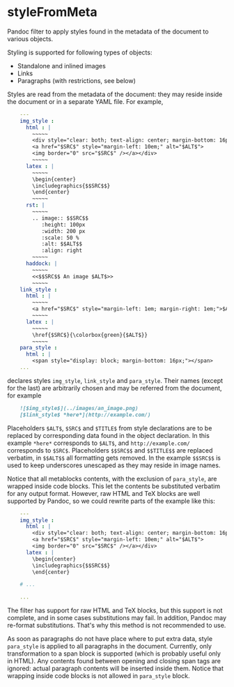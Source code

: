 styleFromMeta
=============

Pandoc filter to apply styles found in the metadata of the document to various
objects.

Styling is supported for following types of objects:

- Standalone and inlined images
- Links
- Paragraphs (with restrictions, see below)

Styles are read from the metadata of the document: they may reside inside the
document or in a separate YAML file. For example,

```yaml
    ---
    img_style :
      html : |
        ~~~~~
        <div style="clear: both; text-align: center; margin-bottom: 16px">
        <a href="$SRC$" style="margin-left: 10em;" alt="$ALT$">
        <img border="0" src="$SRC$" /></a></div>
        ~~~~~
      latex : |
        ~~~~~
        \begin{center}
        \includegraphics{$$SRC$$}
        \end{center}
        ~~~~~
      rst: |
        ~~~~~
        .. image:: $$SRC$$
           :height: 100px
           :width: 200 px
           :scale: 50 %
           :alt: $$ALT$$
           :align: right
        ~~~~~
      haddock: |
        ~~~~~
        <<$$SRC$$ An image $ALT$>>
        ~~~~~
    link_style :
      html : |
        ~~~~~
        <a href="$SRC$" style="margin-left: 1em; margin-right: 1em;">$ALT$</a>
        ~~~~~
      latex : |
        ~~~~~
        \href{$SRC$}{\colorbox{green}{$ALT$}}
        ~~~~~
    para_style :
      html : |
        <span style="display: block; margin-bottom: 16px;"></span>
    ...
```

declares styles `img_style`, `link_style` and `para_style`. Their names (except
for the last) are arbitrarily chosen and may be referred from the document, for
example

```markdown
    ![$img_style$](../images/an_image.png)
    [$link_style$ *here*](http://example.com/)
```

Placeholders `$ALT$`, `$SRC$` and `$TITLE$` from style declarations are to be
replaced by corresponding data found in the object declaration. In this example
`*here*` corresponds to `$ALT$`, and `http://example.com/` corresponds to
`$SRC$`. Placeholders `$$SRC$$` and `$$TITLE$$` are replaced verbatim, in
`$$ALT$$` all formatting gets removed. In the example `$$SRC$$` is used to keep
underscores unescaped as they may reside in image names.

Notice that all metablocks contents, with the exclusion of `para_style`, are
wrapped inside code blocks. This let the contents be substituted verbatim for
any output format. However, raw HTML and TeX blocks are well supported by
Pandoc, so we could rewrite parts of the example like this:

```yaml
    ---
    img_style :
      html : |
        <div style="clear: both; text-align: center; margin-bottom: 16px">
        <a href="$SRC$" style="margin-left: 10em;" alt="$ALT$">
        <img border="0" src="$SRC$" /></a></div>
      latex : |
        \begin{center}
        \includegraphics{$$SRC$$}
        \end{center}

    # ...

    ...
```

The filter has support for raw HTML and TeX blocks, but this support is not
complete, and in some cases substitutions may fail. In addition, Pandoc may
re-format substitutions. That's why this method is not recommended to use.

As soon as paragraphs do not have place where to put extra data, style
`para_style` is applied to all paragraphs in the document. Currently, only
transformation to a span block is supported (which is probably useful only in
HTML). Any contents found between opening and closing span tags are ignored:
actual paragraph contents will be inserted inside them. Notice that wrapping
inside code blocks is not allowed in `para_style` block.

